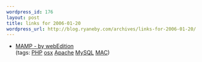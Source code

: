 ```yaml
--- 
wordpress_id: 176
layout: post
title: links for 2006-01-20
wordpress_url: http://blog.ryaneby.com/archives/links-for-2006-01-20/
---
```

<ul>
	<li>
		<div><a href="http://www.mamp.info/en/home/">MAMP - by webEdition</a></div>
		<div>(tags: <a href="http://del.icio.us/eby/PHP">PHP</a> <a href="http://del.icio.us/eby/osx">osx</a> <a href="http://del.icio.us/eby/Apache">Apache</a> <a href="http://del.icio.us/eby/MySQL">MySQL</a> <a href="http://del.icio.us/eby/MAC">MAC</a>)</div>
	</li>
</ul>
